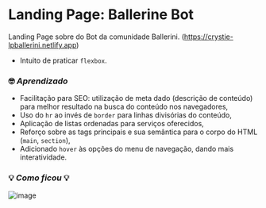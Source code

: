 # Landing Page: Ballerine Bot

Landing Page sobre do Bot da comunidade Ballerini. (https://crystie-lpballerini.netlify.app)

- Intuito de praticar `flexbox`.

### 🤓 _**Aprendizado**_ 
- Facilitação para SEO: utilização de meta dado (descrição de conteúdo) para melhor resultado na busca do conteúdo nos navegadores,
- Uso do `hr` ao invés de `border` para linhas divisórias do conteúdo,
- Aplicação de listas ordenadas para serviços oferecidos,
- Reforço sobre as tags principais e sua semântica para o corpo do HTML (`main`, `section`),
- Adicionado `hover` às opções do menu de navegação, dando mais interatividade.

### 💡 _**Como ficou**_ 💡

![image](https://user-images.githubusercontent.com/81563039/156046308-ea14a41f-0f53-4fbb-8f6e-34c931eea23f.png)



